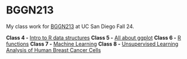 # BGGN213
My class work for [BGGN213]() at UC San Diego Fall 24.

**Class 4 -** [Intro to R data structures](https://github.com/emilyhendrickson253/bggn213_github/tree/main/class04)
**Class 5 -** [All about ggplot](https://github.com/emilyhendrickson253/bggn213_github/blob/main/class05/class05.md)
**Class 6 -** [R functions](https://github.com/emilyhendrickson253/bggn213_github/blob/main/class06/class06.md)
**Class 7 -** [Machine Learning](https://github.com/emilyhendrickson253/bggn213_github/blob/main/class07/class07.md)
**Class 8 -** [Unsupervised Learning Analysis of Human Breast Cancer Cells](https://github.com/emilyhendrickson253/bggn213_github/blob/main/class08/class08.md)
